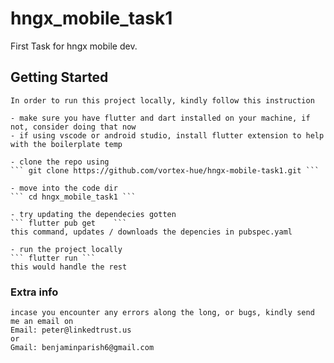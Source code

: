 # hngx_mobile_task1

First Task for hngx mobile dev.

## Getting Started
    In order to run this project locally, kindly follow this instruction

    - make sure you have flutter and dart installed on your machine, if not, consider doing that now
    - if using vscode or android studio, install flutter extension to help with the boilerplate temp
    
    - clone the repo using
    ``` git clone https://github.com/vortex-hue/hngx-mobile-task1.git ```

    - move into the code dir
    ``` cd hngx_mobile_task1 ```

    - try updating the dependecies gotten
    ``` flutter pub get    ```
    this command, updates / downloads the depencies in pubspec.yaml

    - run the project locally
    ``` flutter run ```
    this would handle the rest


### Extra info

    incase you encounter any errors along the long, or bugs, kindly send me an email on 
    Email: peter@linkedtrust.us
    or
    Gmail: benjaminparish6@gmail.com
    

